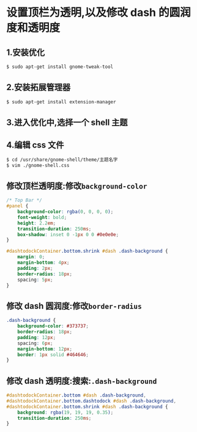 # 设置顶栏为透明,以及修改 dash 的圆润度和透明度

## 1.安装优化

```bash
$ sudo apt-get install gnome-tweak-tool
```

## 2.安装拓展管理器

```bash
$ sudo apt-get install extension-manager
```

## 3.进入优化中,选择一个 shell 主题

## 4.编辑 css 文件

```bash
$ cd /usr/share/gnome-shell/theme/主题名字
$ vim ./gnome-shell.css
```

## 修改顶栏透明度:修改`background-color`

```css
/* Top Bar */
#panel {
	background-color: rgba(0, 0, 0, 0);
	font-weight: bold;
	height: 2.2em;
	transition-duration: 250ms;
	box-shadow: inset 0 -1px 0 0 #0e0e0e;
}
```

```css
#dashtodockContainer.bottom.shrink #dash .dash-background {
	margin: 0;
	margin-bottom: 4px;
	padding: 2px;
	border-radius: 18px;
	spacing: 5px;
}
```

## 修改 dash 圆润度:修改`border-radius`

```css
.dash-background {
	background-color: #373737;
	border-radius: 18px;
	padding: 12px;
	spacing: 6px;
	margin-bottom: 12px;
	border: 1px solid #464646;
}
```

## 修改 dash 透明度:搜索:`.dash-background`

```css
#dashtodockContainer.bottom #dash .dash-background,
#dashtodockContainer.bottom.dashtodock #dash .dash-background,
#dashtodockContainer.bottom.shrink #dash .dash-background {
	background: rgba(19, 19, 19, 0.35);
	transition-duration: 250ms;
}
```
